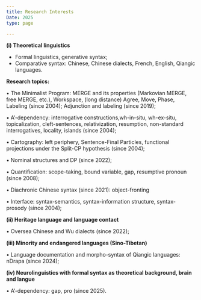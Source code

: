 ```yaml
---
title: Research Interests
Date: 2025
type: page

---
```

**(i) Theoretical linguistics**

- Formal linguistics, generative syntax;
- Comparative syntax: Chinese, Chinese dialects, French, English, Qiangic languages.

**Research topics:**

• The Minimalist Program: MERGE and its properties (Markovian MERGE, free MERGE, etc.), Workspace, (long distance) Agree, Move, Phase, Labeling (since 2004);
Adjunction and labeling (since 2019);

• A’-dependency: interrogative constructions,wh-in-situ, wh-ex-situ, topicalization, cleft-sentences, relativization, resumption, non-standard interrogatives, locality, islands (since 2004);

• Cartography: left periphery, Sentence-Final Particles, functional projections under the Split-CP hypothesis (since 2004);

• Nominal structures and DP (since 2022); 

• Quantification: scope-taking, bound variable, gap, resumptive pronoun (since 2008);

• Diachronic Chinese syntax (since 2021): object-fronting

• Interface: syntax-semantics, syntax-information structure, syntax-prosody (since 2004);

**(ii) Heritage language and language contact**

• Oversea Chinese and Wu dialects  (since 2022);

**(iii) Minority and endangered languages (Sino-Tibetan)**

• Language documentation and morpho-syntax of Qiangic languages: nDrapa (since 2024);

**(iv) Neurolinguistics with formal syntax as theoretical background, brain and langue**

• A’-dependency: gap, pro (since 2025).




